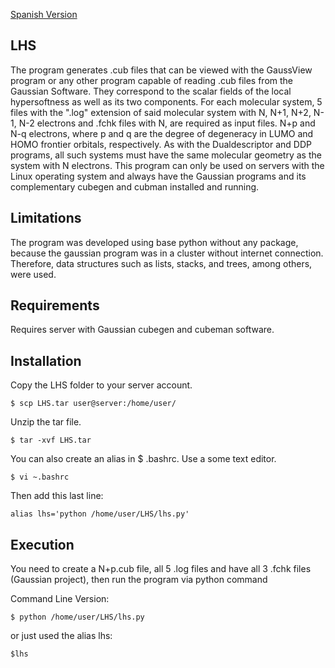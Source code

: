 [Spanish Version](https://github.com/fbarriosr/LHS/blob/master/README.ES.md)

## LHS

The program generates .cub files that can be viewed with the GaussView program or any other program capable of reading .cub files from the Gaussian Software. They correspond to the scalar fields of the local hypersoftness as well as its two components. For each molecular system, 5 files with the ".log" extension of said molecular system with N, N+1, N+2, N-1, N-2 electrons and .fchk files with N, are required as input files. N+p and N-q electrons, where p and q are the degree of degeneracy in LUMO and HOMO frontier orbitals, respectively. As with the Dualdescriptor and DDP programs, all such systems must have the same molecular geometry as the system with N electrons. This program can only be used on servers with the Linux operating system and always have the Gaussian programs and its complementary cubegen and cubman installed and running.

## Limitations

The program was developed using base python without any package, because the gaussian program was in a cluster without internet connection. Therefore, data structures such as lists, stacks, and trees, among others, were used.

## Requirements

Requires server with Gaussian cubegen and cubeman software.

## Installation

Copy the LHS folder to your server account.

```
$ scp LHS.tar user@server:/home/user/
```
Unzip the tar file.
```
$ tar -xvf LHS.tar
```
You can also create an alias in $ .bashrc. Use a some text editor.
```
$ vi ~.bashrc
```
Then add this last line:
```
alias lhs='python /home/user/LHS/lhs.py'
```

## Execution

You need to create a N+p.cub file, all 5 .log files and have all 3 .fchk files (Gaussian project), then run the program via python command

Command Line Version:
```
$ python /home/user/LHS/lhs.py
```
or just used the alias lhs:
```
$lhs
```
